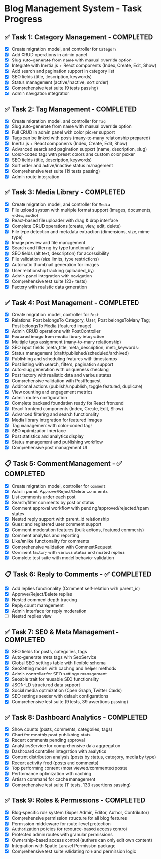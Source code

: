 # Blog Management System - Task Progress

## ✅ Task 1: Category Management - COMPLETED

- [x] Create migration, model, and controller for `Category`
- [x] Add CRUD operations in admin panel
- [x] Slug auto-generate from name with manual override option
- [x] Integrate with Inertia.js + React components (Index, Create, Edit, Show)
- [x] Add search and pagination support in category list
- [x] SEO fields (title, description, keywords)
- [x] Status management (active/inactive, sort order)
- [x] Comprehensive test suite (9 tests passing)
- [x] Admin navigation integration

## ✅ Task 2: Tag Management - COMPLETED

- [x] Create migration, model, and controller for `Tag`
- [x] Slug auto-generate from name with manual override option
- [x] Full CRUD in admin panel with color picker support
- [x] Tags can be linked with posts (many-to-many relationship prepared)
- [x] Inertia.js + React components (Index, Create, Edit, Show)
- [x] Advanced search and pagination support (name, description, slug)
- [x] Color-coded tags with preset colors and custom color picker
- [x] SEO fields (title, description, keywords)
- [x] Sort order and active/inactive status management
- [x] Comprehensive test suite (19 tests passing)
- [x] Admin route integration

## ✅ Task 3: Media Library - COMPLETED

- [x] Create migration, model, and controller for `Media`
- [x] File upload system with multiple format support (images, documents, video, audio)
- [x] React-based file uploader with drag & drop interface
- [x] Complete CRUD operations (create, view, edit, delete)
- [x] File type detection and metadata extraction (dimensions, size, mime type)
- [x] Image preview and file management
- [x] Search and filtering by type functionality
- [x] SEO fields (alt text, description) for accessibility
- [x] File validation (size limits, type restrictions)
- [x] Automatic thumbnail generation for images
- [x] User relationship tracking (uploaded_by)
- [x] Admin panel integration with navigation
- [x] Comprehensive test suite (20+ tests)
- [x] Factory with realistic data generation

## ✅ Task 4: Post Management - COMPLETED

- [x] Create migration, model, controller for `Post`
- [x] Relations: Post belongsTo Category, User; Post belongsToMany Tag; Post belongsTo Media (featured image)
- [x] Admin CRUD operations with PostController
- [x] Featured image from media library integration
- [x] Multiple tags assignment (many-to-many relationship)
- [x] SEO input fields (meta_title, meta_description, meta_keywords)
- [x] Status management (draft/published/scheduled/archived)
- [x] Publishing and scheduling features with timestamps
- [x] Post listing with search, filters, pagination support
- [x] Auto-slug generation with uniqueness checking
- [x] Post factory with realistic data and various states
- [x] Comprehensive validation with PostRequest
- [x] Additional actions (publish/unpublish, toggle featured, duplicate)
- [x] View counting and engagement metrics
- [x] Admin routes configuration
- [x] Complete backend foundation ready for React frontend
- [x] React frontend components (Index, Create, Edit, Show)
- [x] Advanced filtering and search functionality
- [x] Media library integration for featured images
- [x] Tag management with color-coded tags
- [x] SEO optimization interface
- [x] Post statistics and analytics display
- [x] Status management and publishing workflow
- [x] Comprehensive post management UI

## 📋 Task 5: Comment Management - ✅ COMPLETED

- [x] Create migration, model, controller for `Comment`
- [x] Admin panel: Approve/Reject/Delete comments
- [x] List comments under each post
- [x] Search/filter comments by post or status
- [x] Comment approval workflow with pending/approved/rejected/spam states
- [x] Nested reply support with parent_id relationship
- [x] Guest and registered user comment support
- [x] Comment moderation features (bulk actions, featured comments)
- [x] Comment analytics and reporting
- [x] Like/unlike functionality for comments
- [x] Comprehensive validation with CommentRequest
- [x] Comment factory with various states and nested replies
- [x] Complete test suite with model behavior validation

## 📋 Task 6: Reply to Comments - ✅ COMPLETED

- [x] Add replies functionality (Comment self-relation with parent_id)
- [x] Approve/Reject/Delete replies
- [x] Nested comment depth tracking
- [x] Reply count management
- [x] Admin interface for reply moderation
- [ ] Nested replies view

## ✅ Task 7: SEO & Meta Management - COMPLETED

- [x] SEO fields for posts, categories, tags
- [x] Auto-generate meta tags with SeoService
- [x] Global SEO settings table with flexible schema
- [x] SeoSetting model with caching and helper methods
- [x] Admin controller for SEO settings management
- [x] Seoable trait for reusable SEO functionality
- [x] JSON-LD structured data support
- [x] Social media optimization (Open Graph, Twitter Cards)
- [x] SEO settings seeder with default configurations
- [x] Comprehensive test suite (9 tests, 39 assertions passing)

## ✅ Task 8: Dashboard Analytics - COMPLETED

- [x] Show counts (posts, comments, categories, tags)
- [x] Chart for monthly post publishing stats
- [x] Recent comments pending approval
- [x] AnalyticsService for comprehensive data aggregation
- [x] Dashboard controller integration with analytics
- [x] Content distribution analysis (posts by status, category, media by type)
- [x] Recent activity feed (posts and comments)
- [x] Top performing content (most viewed/commented posts)
- [x] Performance optimization with caching
- [x] Artisan command for cache management
- [x] Comprehensive test suite (11 tests, 133 assertions passing)

## ✅ Task 9: Roles & Permissions - COMPLETED

- [x] Blog-specific role system (Super Admin, Editor, Author, Contributor)
- [x] Comprehensive permission structure for all blog features
- [x] Permission middleware for route-level protection
- [x] Authorization policies for resource-based access control
- [x] Protected admin routes with granular permissions
- [x] Ownership-based access control (authors can only edit own content)
- [x] Integration with Spatie Laravel Permission package
- [x] Comprehensive test suite validating role and permission logic
